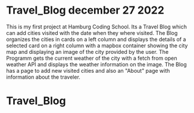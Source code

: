 # Travel_Blog december 27 2022

This is my first project at Hamburg Coding School. Its a Travel Blog which can add cities visited with the date when they where visited. The Blog organizes the cities in cards on a left column and displays the details of a selected card on a right column with a mapbox container showing the city map and displaying an image of the city provided by the user. The Programm gets the current weather of the city with a fetch from open weather API and displays the weather information on the image. The Blog has a page to add new visited cities and also an "About" page with information about the traveler.

# Travel_Blog
